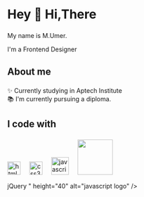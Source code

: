<h1 align="left">Hey 👋 Hi,There</h1>

###

<p align="left">My name is M.Umer.</p>
<p align="left"> I'm a Frontend Designer </p>

###

<h2 align="left">About me</h2>

###

<p align="left">✨ Currently studying in Aptech Institute<br>📚 I'm currently pursuing a diploma.

###

<h2 align="left">I code with</h2>

###

<div align="left">


  <img src="https://cdn.jsdelivr.net/gh/devicons/devicon/icons/html5/html5-original.svg" height="30" alt="html5 logo"  />
  <img width="12" />
  <img src="https://cdn.jsdelivr.net/gh/devicons/devicon/icons/css3/css3-original.svg" height="30" alt="css3 logo"  />
  <img width="12" />
   <img src="https://cdn.jsdelivr.net/gh/devicons/devicon/icons/javascript/javascript-original.svg" height="40" alt="javascript logo"  />
  <img width="12" />
     <img src="<svg width="200" height="80" viewBox="0 0 200 80" xmlns="http://www.w3.org/2000/svg">
  <!-- Background -->
  <rect width="100%" height="100%" fill="#ffffff"/>
  
  <!-- Wave symbol (inspired by the jQuery swoosh) -->
  <path d="M30,50 Q35,30 50,40 Q65,50 70,30" stroke="#0769AD" stroke-width="5" fill="none"/>
  <path d="M40,55 Q45,35 60,45 Q75,55 80,35" stroke="#0769AD" stroke-width="3" fill="none"/>
  
  <!-- jQuery text -->
  <text x="90" y="55" font-family="Arial, sans-serif" font-size="24" fill="#0769AD">jQuery</text>
</svg>
" height="40" alt="javascript logo"  />
  <img width="12" />



 
</div>

###
